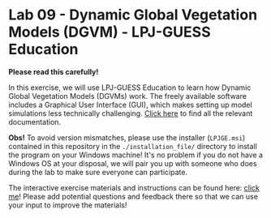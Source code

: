 # Lab 09 - Dynamic Global Vegetation Models (DGVM) - LPJ-GUESS Education

**Please read this carefully!**

In this exercise, we will use LPJ-GUESS Education to learn how Dynamic Global Vegetation Models (DGVMs) work.
The freely available software includes a Graphical User Interface (GUI), which makes setting up model simulations less
technically challenging. [Click here](https://web.nateko.lu.se/lpj-guess/education/) to find all the relevant documentation.

**Obs!** To avoid version mismatches, please use the installer (`LPJGE.msi`) contained in this repository in the
`./installation_file/` directory to install the program on your Windows machine! It's no problem if you do not have a Windows 
OS at your disposal, we will pair you up with someone who does during the lab to make sure everyone can participate.

The interactive exercise materials and instructions can be found here: 
[click me](https://hackmd.io/@gunnartl/SJYHmsJV6/edit)! Please add potential questions and feedback there so 
that we can use your input to improve the materials!
